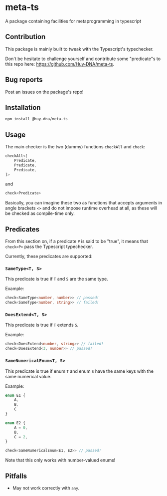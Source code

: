 # meta-ts
A package containing facilities for metaprogramming in typescript

## Contribution

This package is mainly built to tweak with the Typescript's typechecker.

Don't be hesitate to challenge yourself and contribute some "predicate"s to this repo here: https://github.com/Huy-DNA/meta-ts.

## Bug reports

Post an issues on the package's repo!

## Installation

```bash
npm install @huy-dna/meta-ts
```

## Usage

The main checker is the two (dummy) functions `checkAll` and `check`:

```typescript
checkAll<[
    Predicate,
    Predicate,
    Predicate,
]>
```

and

```typescript
check<Predicate>
```

Basically, you can imagine these two as functions that accepts arguments in angle brackets `<>` and do not impose runtime overhead at all, as these will be checked as compile-time only.

## Predicates

From this section on, if a predicate `P` is said to be "true", it means that `check<P>` pass the Typescript typechecker.

Currently, these predicates are supported:

### `SameType<T, S>`

This predicate is true if `T` and `S` are the same type.

Example:

```typescript
check<SameType<number, number>> // passed!
check<SameType<number, string>> // failed!
```

### `DoesExtend<T, S>`

This predicate is true if `T` extends `S`.

Example:

```typescript
check<DoesExtend<number, string>> // failed!
check<DoesExtend<3, number>> // passed!
```

### `SameNumericalEnum<T, S>`

This predicate is true if enum `T` and enum `S` have the same keys with the same numerical value.

Example:

```typescript
enum E1 {
    A,
    B,
    C
}

enum E2 {
    A = 0,
    B,
    C = 2,
}

check<SameNumericalEnum<E1, E2>> // passed!
```

Note that this only works with number-valued enums!

## Pitfalls

* May not work correctly with `any`.
